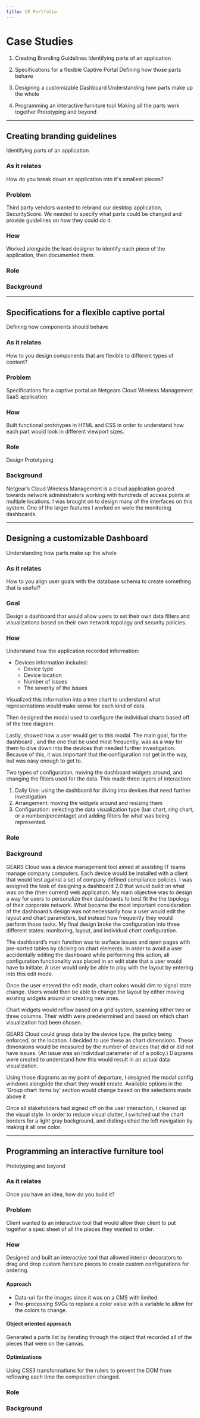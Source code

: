 ```yaml
---
title: UX Portfolio
---
```


# Case Studies

1. Creating Branding Guidelines
   Identifying parts of an application

2. Specifications for a flexible Captive Portal
   Defining how those parts behave

3. Designing a customizable Dashboard
   Understanding how parts make up the whole

4. Programming an interactive furniture tool
   Making all the parts work together
   Prototyping and beyond

--------------------------------------------------------------------------------

## Creating branding guidelines
Identifying parts of an application

### As it relates
How do you break down an application into it's smallest pieces?

### Problem
Third party vendors wanted to rebrand our desktop application, SecurityScore. We needed to specify what parts could be changed and provide guidelines on how they could do it.

### How
Worked alongside the lead designer to identify each piece of the application, then documented them.

### Role
### Background


--------------------------------------------------------------------------------

## Specifications for a flexible captive portal
Defining how components should behave

### As it relates
How to you design components that are flexible to different types of content?

### Problem
Specifications for a captive portal on Netgears Cloud Wireless Management SaaS application.

### How
Built functional prototypes in HTML and CSS in order to understand how each part would look in different viewport sizes.

### Role
Design
Prototyping

### Background

Netgear’s Cloud Wireless Management is a cloud application geared towards network administrators working with hundreds of access points at multiple locations.
I was brought on to design many of the interfaces on this system. One of the larger features I worked on were the monitoring dashboards.

--------------------------------------------------------------------------------
## Designing a customizable Dashboard
Understanding how parts make up the whole

### As it relates
How to you align user goals with the database schema to create something that is useful?

### Goal
Design a dashboard that would allow users to set their own data filters and visualizations based on their own network topology and security policies.

### How
Understand how the application recorded information:
- Devices information included:
    - Device type
    - Device location
    - Number of issues
    - The severity of the issues



Visualized this information into a tree chart to understand what representations would make sense for each kind of data.

Then designed the modal used to configure the individual charts based off of the tree diagram.

Lastly, showed how a user would get to this modal. The main goal, for the dashboard , and the one that be used most frequently, was as a way for them to dive down into the devices that needed further investigation. Because of this, it was important that the configuration not get in the way, but was easy enough to get to.

Two types of configuration, moving the dashboard widgets around, and changing the filters used for the data. This made three layers of interaction:
1. Daily Use: using the dashboard for diving into devices that need further investigation
2. Arrangement: moving the widgets around and resizing them
3. Configuration: selecting the data visualization type (bar chart, ring chart, or a number/percentage) and adding filters for what was being represented.

### Role
### Background
GEARS Cloud was a device management tool aimed at assisting IT teams manage company computers. Each device would be installed with a client that would test against a set of company defined compliance policies.
I was assigned the task of designing
a dashboard 2.0 that would build on what was on the (then current) web application. My main objective was to design a way for users to personalize their dashboards to best fit the the topology of their corporate network.
What became the most important consideration of the dashboard’s design was not necessarily how a user would edit the layout and chart parameters, but instead how frequently they would perform those tasks.
My final design broke the configuration into three different states: monitoring, layout, and individual chart configuration.

The dashboard’s main function was to surface issues and open pages with pre-sorted tables by clicking on chart elements. In order to avoid a user accidentally editing the dashboard while performing this action, all configuration functionality was placed in an edit state that a user would have to initiate. A user would only be able to play with the layout by entering into this edit mode.

Once the user entered the edit mode, chart colors would dim to signal state change. Users would then be able to change the layout by either moving existing widgets around or creating new ones.

Chart widgets would reflow based on a grid system, spanning either two or three columns. Their width were predetermined and based on which chart visualization had been chosen.

GEARS Cloud could group data by the device type, the policy being enforced, or the location. I decided to use these as chart dimensions. These dimensions would be measured by the number of devices that did or did not have issues. (An issue was an individual parameter of of a policy.)
Diagrams were created to understand how this would result in an actual data visualization.

Using those diagrams as my point of departure, I designed the modal config windows alongside the chart they would create.
Available options in the ‘Group chart items by’ section would change based on the selections made above it

Once all stakeholders had signed off on the user interaction, I cleaned up the visual style. In order to reduce visual clutter, I switched out the chart borders for a light gray background, and distinguished the left navigation by making it all one color.

--------------------------------------------------------------------------------
## Programming an interactive furniture tool
Prototyping and beyond

### As it relates
Once you have an idea, how do you build it?

### Problem
Client wanted to an interactive tool that would allow their client to put together a spec sheet of all the pieces they wanted to order.

### How
Designed and built an interactive tool that allowed interior decorators to drag and drop custom furniture pieces to create custom configurations for ordering.


#### Approach
- Data-uri for the images since it was on a CMS with limited.
- Pre-processing SVGs to replace a color value with a variable to allow for the colors to change.

#### Object oriented approach
Generated a parts list by iterating through the object that recorded all of the pieces that were on the canvas.

#### Optimizations
Using CSS3 transformations for the rulers to prevent the DOM from reflowing each time the composition changed.

### Role

### Background
	
